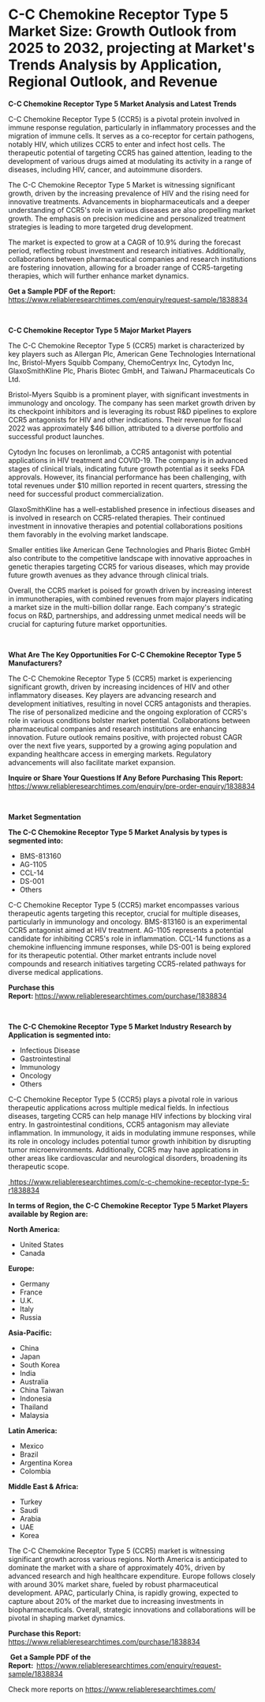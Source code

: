 <p><h1>C-C Chemokine Receptor Type 5 Market Size: Growth Outlook from 2025 to 2032, projecting at Market's Trends Analysis by Application, Regional Outlook, and Revenue</h1></p><p><strong>C-C Chemokine Receptor Type 5 Market Analysis and Latest Trends</strong></p>
<p><p>C-C Chemokine Receptor Type 5 (CCR5) is a pivotal protein involved in immune response regulation, particularly in inflammatory processes and the migration of immune cells. It serves as a co-receptor for certain pathogens, notably HIV, which utilizes CCR5 to enter and infect host cells. The therapeutic potential of targeting CCR5 has gained attention, leading to the development of various drugs aimed at modulating its activity in a range of diseases, including HIV, cancer, and autoimmune disorders.</p><p>The C-C Chemokine Receptor Type 5 Market is witnessing significant growth, driven by the increasing prevalence of HIV and the rising need for innovative treatments. Advancements in biopharmaceuticals and a deeper understanding of CCR5's role in various diseases are also propelling market growth. The emphasis on precision medicine and personalized treatment strategies is leading to more targeted drug development. </p><p>The market is expected to grow at a CAGR of 10.9% during the forecast period, reflecting robust investment and research initiatives. Additionally, collaborations between pharmaceutical companies and research institutions are fostering innovation, allowing for a broader range of CCR5-targeting therapies, which will further enhance market dynamics.</p></p>
<p><strong>Get a Sample PDF of the Report:&nbsp;</strong> <a href="https://www.reliableresearchtimes.com/enquiry/request-sample/1838834?utm_campaign=3326&utm_medium=2&utm_source=Github&utm_content=ia&utm_term=26032025&utm_id=c-c-chemokine-receptor-type-5">https://www.reliableresearchtimes.com/enquiry/request-sample/1838834</a></p>
<p>&nbsp;</p>
<p><strong>C-C Chemokine Receptor Type 5 Major Market Players</strong></p>
<p><p>The C-C Chemokine Receptor Type 5 (CCR5) market is characterized by key players such as Allergan Plc, American Gene Technologies International Inc, Bristol-Myers Squibb Company, ChemoCentryx Inc, Cytodyn Inc, GlaxoSmithKline Plc, Pharis Biotec GmbH, and TaiwanJ Pharmaceuticals Co Ltd.</p><p>Bristol-Myers Squibb is a prominent player, with significant investments in immunology and oncology. The company has seen market growth driven by its checkpoint inhibitors and is leveraging its robust R&D pipelines to explore CCR5 antagonists for HIV and other indications. Their revenue for fiscal 2022 was approximately $46 billion, attributed to a diverse portfolio and successful product launches.</p><p>Cytodyn Inc focuses on leronlimab, a CCR5 antagonist with potential applications in HIV treatment and COVID-19. The company is in advanced stages of clinical trials, indicating future growth potential as it seeks FDA approvals. However, its financial performance has been challenging, with total revenues under $10 million reported in recent quarters, stressing the need for successful product commercialization.</p><p>GlaxoSmithKline has a well-established presence in infectious diseases and is involved in research on CCR5-related therapies. Their continued investment in innovative therapies and potential collaborations positions them favorably in the evolving market landscape.</p><p>Smaller entities like American Gene Technologies and Pharis Biotec GmbH also contribute to the competitive landscape with innovative approaches in genetic therapies targeting CCR5 for various diseases, which may provide future growth avenues as they advance through clinical trials.</p><p>Overall, the CCR5 market is poised for growth driven by increasing interest in immunotherapies, with combined revenues from major players indicating a market size in the multi-billion dollar range. Each company's strategic focus on R&D, partnerships, and addressing unmet medical needs will be crucial for capturing future market opportunities.</p></p>
<p>&nbsp;</p>
<p><strong>What Are The Key Opportunities For C-C Chemokine Receptor Type 5 Manufacturers?</strong></p>
<p><p>The C-C Chemokine Receptor Type 5 (CCR5) market is experiencing significant growth, driven by increasing incidences of HIV and other inflammatory diseases. Key players are advancing research and development initiatives, resulting in novel CCR5 antagonists and therapies. The rise of personalized medicine and the ongoing exploration of CCR5's role in various conditions bolster market potential. Collaborations between pharmaceutical companies and research institutions are enhancing innovation. Future outlook remains positive, with projected robust CAGR over the next five years, supported by a growing aging population and expanding healthcare access in emerging markets. Regulatory advancements will also facilitate market expansion.</p></p>
<p><strong>Inquire or Share Your Questions If Any Before Purchasing This Report:</strong> <a href="https://www.reliableresearchtimes.com/enquiry/pre-order-enquiry/1838834?utm_campaign=3326&utm_medium=2&utm_source=Github&utm_content=ia&utm_term=26032025&utm_id=c-c-chemokine-receptor-type-5">https://www.reliableresearchtimes.com/enquiry/pre-order-enquiry/1838834</a></p>
<p>&nbsp;</p>
<p><strong>Market Segmentation</strong></p>
<p><strong>The C-C Chemokine Receptor Type 5 Market Analysis by types is segmented into:</strong></p>
<p><ul><li>BMS-813160</li><li>AG-1105</li><li>CCL-14</li><li>DS-001</li><li>Others</li></ul></p>
<p><p>C-C Chemokine Receptor Type 5 (CCR5) market encompasses various therapeutic agents targeting this receptor, crucial for multiple diseases, particularly in immunology and oncology. BMS-813160 is an experimental CCR5 antagonist aimed at HIV treatment. AG-1105 represents a potential candidate for inhibiting CCR5's role in inflammation. CCL-14 functions as a chemokine influencing immune responses, while DS-001 is being explored for its therapeutic potential. Other market entrants include novel compounds and research initiatives targeting CCR5-related pathways for diverse medical applications.</p></p>
<p><strong>Purchase this Report:&nbsp;</strong><a href="https://www.reliableresearchtimes.com/purchase/1838834?utm_campaign=3326&utm_medium=2&utm_source=Github&utm_content=ia&utm_term=26032025&utm_id=c-c-chemokine-receptor-type-5">https://www.reliableresearchtimes.com/purchase/1838834</a></p>
<p>&nbsp;</p>
<p><strong>The C-C Chemokine Receptor Type 5 Market Industry Research by Application is segmented into:</strong></p>
<p><ul><li>Infectious Disease</li><li>Gastrointestinal</li><li>Immunology</li><li>Oncology</li><li>Others</li></ul></p>
<p><p>C-C Chemokine Receptor Type 5 (CCR5) plays a pivotal role in various therapeutic applications across multiple medical fields. In infectious diseases, targeting CCR5 can help manage HIV infections by blocking viral entry. In gastrointestinal conditions, CCR5 antagonism may alleviate inflammation. In immunology, it aids in modulating immune responses, while its role in oncology includes potential tumor growth inhibition by disrupting tumor microenvironments. Additionally, CCR5 may have applications in other areas like cardiovascular and neurological disorders, broadening its therapeutic scope.</p></p>
<p><a href="https://www.reliableresearchtimes.com/c-c-chemokine-receptor-type-5-r1838834?utm_campaign=3326&utm_medium=2&utm_source=Github&utm_content=ia&utm_term=26032025&utm_id=c-c-chemokine-receptor-type-5">&nbsp;https://www.reliableresearchtimes.com/c-c-chemokine-receptor-type-5-r1838834</a></p>
<p><strong>In terms of Region, the C-C Chemokine Receptor Type 5 Market Players available by Region are:</strong></p>
<p>
    <p> <strong> North America: </strong>
        <ul>
            <li>United States</li>
            <li>Canada</li>
        </ul>
        </p> 
    <p> <strong> Europe: </strong>
        <ul>
            <li>Germany</li>
            <li>France</li>
            <li>U.K.</li>
            <li>Italy</li>
            <li>Russia</li>
        </ul>
        </p> 
    <p> <strong> Asia-Pacific: </strong>
        <ul>
            <li>China</li>
            <li>Japan</li>
            <li>South Korea</li>
            <li>India</li>
            <li>Australia</li>
            <li>China Taiwan</li>
            <li>Indonesia</li>
            <li>Thailand</li>
            <li>Malaysia</li>
        </ul>
        </p> 
    <p> <strong> Latin America: </strong>
        <ul>
            <li>Mexico</li>
            <li>Brazil</li>
            <li>Argentina Korea</li>
            <li>Colombia</li>
        </ul>
        </p> 
    <p> <strong> Middle East & Africa: </strong>
        <ul>
            <li>Turkey</li>
            <li>Saudi</li>
            <li>Arabia</li>
            <li>UAE</li>
            <li>Korea</li>
        </ul>
    </p>
    </p>
<p><p>The C-C Chemokine Receptor Type 5 (CCR5) market is witnessing significant growth across various regions. North America is anticipated to dominate the market with a share of approximately 40%, driven by advanced research and high healthcare expenditure. Europe follows closely with around 30% market share, fueled by robust pharmaceutical development. APAC, particularly China, is rapidly growing, expected to capture about 20% of the market due to increasing investments in biopharmaceuticals. Overall, strategic innovations and collaborations will be pivotal in shaping market dynamics.</p></p>
<p><strong>Purchase this Report: </strong><a href="https://www.reliableresearchtimes.com/purchase/1838834?utm_campaign=3326&utm_medium=2&utm_source=Github&utm_content=ia&utm_term=26032025&utm_id=c-c-chemokine-receptor-type-5">https://www.reliableresearchtimes.com/purchase/1838834</a></p>
<p>&nbsp;<strong>Get a Sample PDF of the Report:&nbsp;&nbsp;</strong><a href="https://www.reliableresearchtimes.com/enquiry/request-sample/1838834?utm_campaign=3326&utm_medium=2&utm_source=Github&utm_content=ia&utm_term=26032025&utm_id=c-c-chemokine-receptor-type-5">https://www.reliableresearchtimes.com/enquiry/request-sample/1838834</a></p>
<p><strong></strong></p>
<p>Check more reports on <a href="https://www.reliableresearchtimes.com/?utm_campaign=3326&utm_medium=2&utm_source=Github&utm_content=ia&utm_term=26032025&utm_id=c-c-chemokine-receptor-type-5">https://www.reliableresearchtimes.com/</a></p>
